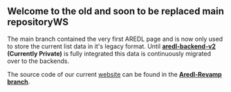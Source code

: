 ## Welcome to the old and soon to be replaced main repositoryWS

The main branch contained the very first AREDL page and is now only used to store the current list data in it's legacy format. Until **[aredl-backend-v2](https://github.com/All-Rated-Extreme-Demon-List/aredl-backend-v2) (Currently Private)** is fully integrated this data is continuously migrated over to the backends.

The source code of our current [website](https://aredl.net) can be found in the **[Aredl-Revamp branch](https://github.com/All-Rated-Extreme-Demon-List/AREDL/tree/aredl-revamp)**.
